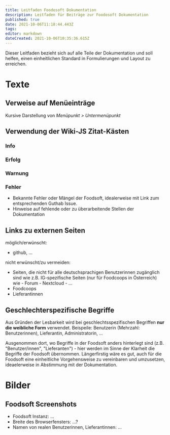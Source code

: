 ```yaml
---
title: Leitfaden Foodosoft Dokumentation
description: Leitfaden für Beiträge zur Foodosoft Dokumentation
published: true
date: 2021-10-06T11:18:44.443Z
tags: 
editor: markdown
dateCreated: 2021-10-06T10:35:36.615Z
---
```


Dieser Leitfaden bezieht sich auf alle Teile der Dokumentation und soll helfen, einen einheitlichen Standard in Formulierungen und Layout zu erreichen.


# Texte

## Verweise auf Menüeinträge
Kursive Darstellung von *Menüpunkt > Untermenüpunkt*

## Verwendung der Wiki-JS Zitat-Kästen 
### Info
### Erfolg
### Warnung
### Fehler
- Bekannte Fehler oder Mängel der Foodsoft, idealerweise mit Link zum entsprechenden Guthab Issue.
- Hinweise auf fehlende oder zu überarbeitende Stellen der Dokumentation


## Links zu externen Seiten

möglich/erwünscht: 
- github, ...

nicht erwünscht/zu vermeiden: 
- Seiten, die nicht für alle deutschsprachigen Benutzerinnen zugänglich sind wie z.B. IG-spezifische Seiten  (nur für Foodcoops in Österreich) wie 
      - Forum
      - Nextcloud
      - ...
- Foodcoops
- Lieferantinnen

## Geschlechterspezifische Begriffe

Aus Gründen der Lesbarkeit wird bei geschlechtsspezifischen Begriffen **nur die weibliche Form** verwendet. Beispeile: Benutzerin (Mehrzahl: Benutzerinnen), Lieferantin, Administratorin, ...

Ausgenommen dort, wo Begriffe in der Foodsoft anders hinterlegt sind (z.B. "Benutzer/innen", "Lieferanten") - hier werden im Sinne der Klarheit die Begriffe der Foodsoft übernommen. Längerfirstig wäre es gut, auch für die Foodsoft eine einheitliche Vorgehensweise zu vereinbaren und umzusetzen, ideaelerweise in Abstimmung mit der Dokumentation.


# Bilder
## Foodsoft Screenshots
  - Foodsoft Instanz: ...
  - Breite des Browserfensters: ...?
  - Namen von realen Benutzerinnen, Lieferantinnen: ...


